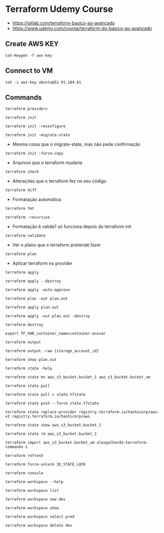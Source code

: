 # Terraform Udemy Course

- https://gitlab.com/terraform-basico-ao-avancado
- https://www.udemy.com/course/terraform-do-basico-ao-avancado

## Create AWS KEY
```
ssh-keygen -f aws-key
```

## Connect to VM
```
ssh -i aws-key ubuntu@52.91.104.81
```

## Commands
```
terraform providers
```

```
terraform init
```

```
terraform init -reconfigure
```

```
terraform init -migrate-state
```

- Mesma coisa que o migrate-state, mas não pede confirmação
```
terraform init -force-copy
```

- Arquivos que o terraform mudaria
```
terraform check
```

- Alterações que o terraform fez no seu código
```
terraform diff
```

- Formatação automatica
```
terraform fmt
```

```
terraform -recursive
```

- Formatação é valida? só funciona depois do terraform init
```
terraform validate
```

- Ver o plano que o terraform pretende fazer
```
terraform plan
```

- Aplicar terraform no provider
```
terraform apply
```

```
terraform apply --destroy
```

```
terraform apply -auto-approve
```

```
terraform plan -out plan.out
```

```
terraform apply plan.out
```

```
terraform apply -out plan.out -destroy
```

```
terraform destroy
```

```
export TF_VAR_container_name=container-envvar
```

```
terraform output
```

```
terraform output -raw {storage_account_id}
```

```
terraform show plan.out
```

```
terraform state -help
```

```
terraform state mv aws_s3_bucket.bucket_1 aws_s3_bucket.bucket_um
```

```
terraform state pull
```

```
terraform state pull > state.tfstate
```

```
terraform state push --force state.tfstate
```

```
terraform state replace-provider registry.terraform.io/hashicorp/aws-v2 registry.terraform.io/hashicorp/aws
```

```
terraform state show aws_s3_bucket.bucket_1
```

```
terraform state rm aws_s3_bucket.bucket_1
```

```
terraform import aws_s3_bucket.bucket_um alexgalhardo-terraform-commands-1
```

```
terraform refresh
```

```
terraform force-unlock ID_STATE_LOCK
```

```
terraform console
```

```
terraform workspace --help
```

```
terraform workspace list
```

```
terraform workspace new dev
```

```
terraform workspace show
```

```
terraform workspace select prod
```

```
terraform workspace delete dev
```